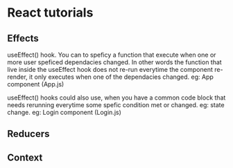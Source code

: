 # React tutorials

## Effects

useEffect() hook. You can to speficy a function that execute when one or more user speficed dependacies changed. In other words the function that live inside the useEffect hook does not re-run everytime the component re-render, it only executes when one of the dependacies changed.
eg: App component (App.js)

useEffect() hooks could also use, when you have a common code block that needs rerunning everytime some spefic condition met or changed. eg: state change.
eg: Login component (Login.js)

## Reducers

## Context
